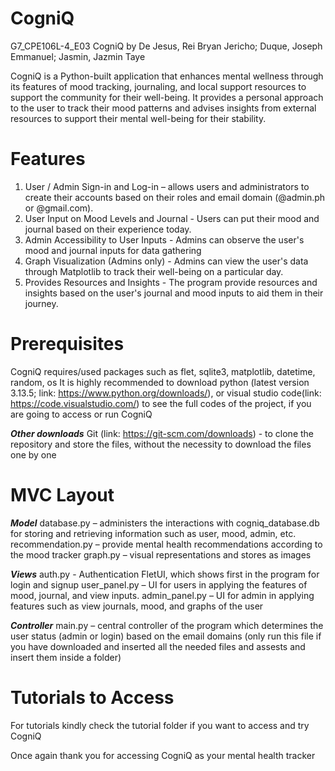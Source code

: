 # CogniQ
G7_CPE106L-4_E03 CogniQ
by De Jesus, Rei Bryan Jericho; Duque, Joseph Emmanuel; Jasmin, Jazmin Taye

CogniQ is a Python-built application that enhances mental wellness through its features 
of mood tracking, journaling, and local support resources to support the community for 
their well-being. It provides a personal approach to the user to track their mood patterns 
and advises insights from external resources to support their mental well-being for their 
stability.

# Features
1. User / Admin Sign-in and Log-in – allows users and administrators to create 
their accounts based on their roles and email domain (@admin.ph or 
@gmail.com).
2. User Input on Mood Levels and Journal - Users can put their mood and 
journal based on their experience today.
3. Admin Accessibility to User Inputs - Admins can observe the user's mood and 
journal inputs for data gathering
4. Graph Visualization (Admins only) - Admins can view the user's data through 
Matplotlib to track their well-being on a particular day.
5. Provides Resources and Insights - The program provide resources and insights 
based on the user's journal and mood inputs  to aid them in their journey.

# Prerequisites
CogniQ requires/used packages such as flet, sqlite3, matplotlib, datetime, random, os
It is highly recommended to download python (latest version 3.13.5; link: https://www.python.org/downloads/), or visual studio code(link: https://code.visualstudio.com/) to see the full codes of the project, if you are going to access or run CogniQ

***Other downloads***
Git (link: https://git-scm.com/downloads) - to clone the repository and store the files, without the necessity to download the files one by one

# MVC Layout
***Model***
database.py – administers the interactions with cogniq_database.db for storing and retrieving
information such as user, mood, admin, etc.
recommendation.py – provide mental health recommendations according to the mood tracker
graph.py – visual representations and stores as images

***Views***
auth.py - Authentication FletUI, which shows first in the program for login and signup
user_panel.py – UI for users in applying the features of mood, journal, and view inputs.
admin_panel.py – UI for admin in applying features such as view journals, mood, and graphs of the
user

***Controller***
main.py – central controller of the program which determines the user status (admin or login) based on the email domains (only run this file if you have downloaded and inserted all the needed files and assests and insert them inside a folder)

# Tutorials to Access
For tutorials kindly check the tutorial folder if you want to access and try CogniQ

Once again thank you for accessing CogniQ as your mental health tracker
